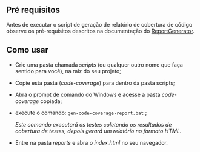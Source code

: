 ## Pré requisitos

Antes de executar o script de geração de relatório de cobertura de código observe os pré-requisitos descritos na documentação do [ReportGenerator](https://github.com/danielpalme/ReportGenerator).

## Como usar

- Crie uma pasta chamada _scripts_ (ou qualquer outro nome que faça sentido para você), na raiz do seu projeto;
- Copie esta pasta (_code-coverage_) para dentro da pasta scripts;
- Abra o prompt de comando do Windows e acesse a pasta _code-coverage_ copiada;
- execute o comando: `gen-code-coverage-report.bat` ;

  _Este comando executará os testes coletando os resultados de cobertura de testes, depois gerará um relatório no formato HTML._

- Entre na pasta _reports_ e abra o _index.html_ no seu navegador.
